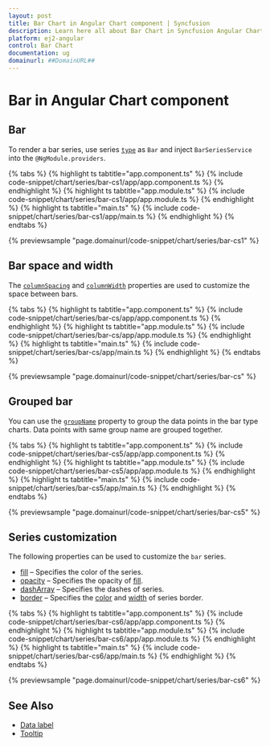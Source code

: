 ```yaml
---
layout: post
title: Bar Chart in Angular Chart component | Syncfusion
description: Learn here all about Bar Chart in Syncfusion Angular Chart component of Syncfusion Essential JS 2 and more.
platform: ej2-angular
control: Bar Chart
documentation: ug
domainurl: ##DomainURL##
---
```


# Bar in Angular Chart component

## Bar

To render a bar series, use series [`type`](https://ej2.syncfusion.com/angular/documentation/api/chart/seriesDirective/#type) as `Bar` and inject `BarSeriesService` into the `@NgModule.providers`.

{% tabs %}
{% highlight ts tabtitle="app.component.ts" %}
{% include code-snippet/chart/series/bar-cs1/app/app.component.ts %}
{% endhighlight %}
{% highlight ts tabtitle="app.module.ts" %}
{% include code-snippet/chart/series/bar-cs1/app/app.module.ts %}
{% endhighlight %}
{% highlight ts tabtitle="main.ts" %}
{% include code-snippet/chart/series/bar-cs1/app/main.ts %}
{% endhighlight %}
{% endtabs %}
  
{% previewsample "page.domainurl/code-snippet/chart/series/bar-cs1" %}

## Bar space and width

The [`columnSpacing`](https://ej2.syncfusion.com/angular/documentation/api/chart/seriesModel/#columnspacing) and [`columnWidth`](https://ej2.syncfusion.com/angular/documentation/api/chart/seriesModel/#columnwidth) properties are used to customize the space between bars.

{% tabs %}
{% highlight ts tabtitle="app.component.ts" %}
{% include code-snippet/chart/series/bar-cs/app/app.component.ts %}
{% endhighlight %}
{% highlight ts tabtitle="app.module.ts" %}
{% include code-snippet/chart/series/bar-cs/app/app.module.ts %}
{% endhighlight %}
{% highlight ts tabtitle="main.ts" %}
{% include code-snippet/chart/series/bar-cs/app/main.ts %}
{% endhighlight %}
{% endtabs %}
  
{% previewsample "page.domainurl/code-snippet/chart/series/bar-cs" %}

## Grouped bar

You can use the [`groupName`](https://ej2.syncfusion.com/angular/documentation/api/chart/seriesDirective/#groupname) property to group the data points in the bar type charts. Data points with same group name are grouped together.

{% tabs %}
{% highlight ts tabtitle="app.component.ts" %}
{% include code-snippet/chart/series/bar-cs5/app/app.component.ts %}
{% endhighlight %}
{% highlight ts tabtitle="app.module.ts" %}
{% include code-snippet/chart/series/bar-cs5/app/app.module.ts %}
{% endhighlight %}
{% highlight ts tabtitle="main.ts" %}
{% include code-snippet/chart/series/bar-cs5/app/main.ts %}
{% endhighlight %}
{% endtabs %}
  
{% previewsample "page.domainurl/code-snippet/chart/series/bar-cs5" %}

## Series customization

The following properties can be used to customize the `bar` series.

* [fill](https://ej2.syncfusion.com/angular/documentation/api/chart/seriesModel/#fill) – Specifies the color of the series.
* [opacity](https://ej2.syncfusion.com/angular/documentation/api/chart/seriesModel/#opacity) – Specifies the opacity of [fill](https://ej2.syncfusion.com/angular/documentation/api/chart/seriesModel/#fill).
* [dashArray](https://ej2.syncfusion.com/angular/documentation/api/chart/seriesModel/#dasharray) – Specifies the dashes of series.
* [border](https://ej2.syncfusion.com/angular/documentation/api/chart/borderModel/#properties) – Specifies the [color](https://ej2.syncfusion.com/angular/documentation/api/chart/borderModel/#color) and [width](https://ej2.syncfusion.com/angular/documentation/api/chart/borderModel/#width) of series border.

{% tabs %}
{% highlight ts tabtitle="app.component.ts" %}
{% include code-snippet/chart/series/bar-cs6/app/app.component.ts %}
{% endhighlight %}
{% highlight ts tabtitle="app.module.ts" %}
{% include code-snippet/chart/series/bar-cs6/app/app.module.ts %}
{% endhighlight %}
{% highlight ts tabtitle="main.ts" %}
{% include code-snippet/chart/series/bar-cs6/app/main.ts %}
{% endhighlight %}
{% endtabs %}
  
{% previewsample "page.domainurl/code-snippet/chart/series/bar-cs6" %}

## See Also

* [Data label](./data-labels/)
* [Tooltip](./tool-tip/)
